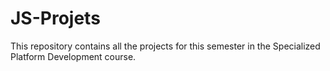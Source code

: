 # JS-Projets

This repository contains all the projects for this semester in the Specialized Platform Development course.
